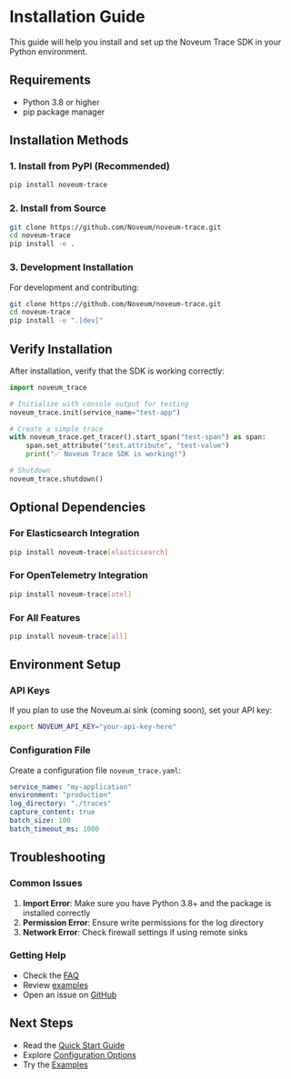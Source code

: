 # Installation Guide

This guide will help you install and set up the Noveum Trace SDK in your Python environment.

## Requirements

- Python 3.8 or higher
- pip package manager

## Installation Methods

### 1. Install from PyPI (Recommended)

```bash
pip install noveum-trace
```

### 2. Install from Source

```bash
git clone https://github.com/Noveum/noveum-trace.git
cd noveum-trace
pip install -e .
```

### 3. Development Installation

For development and contributing:

```bash
git clone https://github.com/Noveum/noveum-trace.git
cd noveum-trace
pip install -e ".[dev]"
```

## Verify Installation

After installation, verify that the SDK is working correctly:

```python
import noveum_trace

# Initialize with console output for testing
noveum_trace.init(service_name="test-app")

# Create a simple trace
with noveum_trace.get_tracer().start_span("test-span") as span:
    span.set_attribute("test.attribute", "test-value")
    print("✅ Noveum Trace SDK is working!")

# Shutdown
noveum_trace.shutdown()
```

## Optional Dependencies

### For Elasticsearch Integration

```bash
pip install noveum-trace[elasticsearch]
```

### For OpenTelemetry Integration

```bash
pip install noveum-trace[otel]
```

### For All Features

```bash
pip install noveum-trace[all]
```

## Environment Setup

### API Keys

If you plan to use the Noveum.ai sink (coming soon), set your API key:

```bash
export NOVEUM_API_KEY="your-api-key-here"
```

### Configuration File

Create a configuration file `noveum_trace.yaml`:

```yaml
service_name: "my-application"
environment: "production"
log_directory: "./traces"
capture_content: true
batch_size: 100
batch_timeout_ms: 1000
```

## Troubleshooting

### Common Issues

1. **Import Error**: Make sure you have Python 3.8+ and the package is installed correctly
2. **Permission Error**: Ensure write permissions for the log directory
3. **Network Error**: Check firewall settings if using remote sinks

### Getting Help

- Check the [FAQ](../guides/faq.md)
- Review [examples](../examples/)
- Open an issue on [GitHub](https://github.com/Noveum/noveum-trace/issues)

## Next Steps

- Read the [Quick Start Guide](quickstart.md)
- Explore [Configuration Options](../guides/configuration.md)
- Try the [Examples](../examples/)

